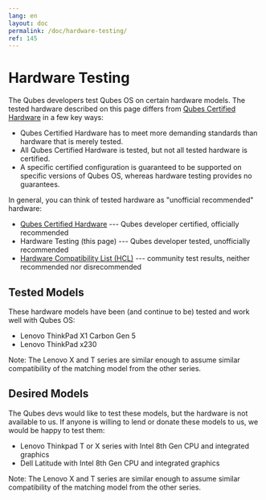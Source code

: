 ```yaml
---
lang: en
layout: doc
permalink: /doc/hardware-testing/
ref: 145
---
```


# Hardware Testing

The Qubes developers test Qubes OS on certain hardware models.
The tested hardware described on this page differs from [Qubes Certified Hardware](/doc/certified-hardware/) in a few key ways:

- Qubes Certified Hardware has to meet more demanding standards than hardware that is merely tested.
- All Qubes Certified Hardware is tested, but not all tested hardware is certified.
- A specific certified configuration is guaranteed to be supported on specific versions of Qubes OS, whereas hardware testing provides no guarantees.

In general, you can think of tested hardware as "unofficial recommended" hardware:

- [Qubes Certified Hardware](/doc/certified-hardware/) --- Qubes developer certified, officially recommended
- Hardware Testing (this page) --- Qubes developer tested, unofficially recommended
- [Hardware Compatibility List (HCL)](/hcl/) --- community test results, neither recommended nor disrecommended

## Tested Models

These hardware models have been (and continue to be) tested and work well with Qubes OS:

- Lenovo ThinkPad X1 Carbon Gen 5
- Lenovo ThinkPad x230

Note: The Lenovo X and T series are similar enough to assume similar compatibility of the matching model from the other series.

## Desired Models

The Qubes devs would like to test these models, but the hardware is not available to us.
If anyone is willing to lend or donate these models to us, we would be happy to test them:

- Lenovo Thinkpad T or X series with Intel 8th Gen CPU and integrated graphics
- Dell Latitude with Intel 8th Gen CPU and integrated graphics

Note: The Lenovo X and T series are similar enough to assume similar compatibility of the matching model from the other series.

